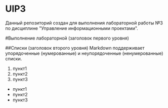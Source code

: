 # UIP3
Данный репозиторий создан для выполнения лабораторной работы №3 по дисциплине "Управление информационными проектами".

#Выполнение лабораторной (заголовок первого уровня)

##Списки (заголовок второго уровня)
Markdown поддерживает упорядоченные (нумерованные) и неупорядоченные (ненумерованные) списки. 
1.  пункт1
2.  пункт2
3.  пункт3

*  пункт1
*  пункт2
*  пункт3
